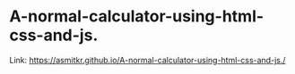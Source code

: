 # A-normal-calculator-using-html-css-and-js.
Link: https://asmitkr.github.io/A-normal-calculator-using-html-css-and-js./

